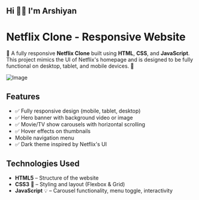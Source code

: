 ## Hi 👋🏻 I'm Arshiyan 

# Netflix Clone - Responsive Website

🚀 A fully responsive **Netflix Clone** built using **HTML**, **CSS**, and **JavaScript**. This project mimics the UI of Netflix's homepage and is designed to be fully functional on desktop, tablet, and mobile devices. 🚀

![Image](https://github.com/user-attachments/assets/ea4c1dcb-7103-41c4-8a12-eb04ffc0474f)

## Features

- ✅ Fully responsive design (mobile, tablet, desktop)
- ✅ Hero banner with background video or image
- ✅ Movie/TV show carousels with horizontal scrolling
- ✅ Hover effects on thumbnails
- Mobile navigation menu
- ✅ Dark theme inspired by Netflix's UI


## Technologies Used

- **HTML5** – Structure of the website
- **CSS3** 🎨 – Styling and layout (Flexbox & Grid)
- **JavaScript** 💡 – Carousel functionality, menu toggle, interactivity

